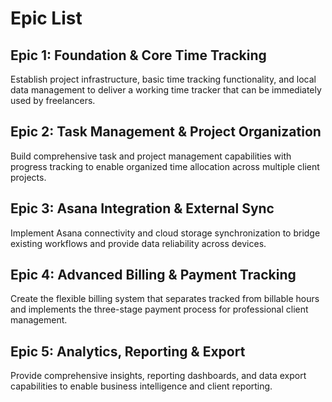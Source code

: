 # Epic List

## Epic 1: Foundation & Core Time Tracking

Establish project infrastructure, basic time tracking functionality, and local data management to deliver a working time tracker that can be immediately used by freelancers.

## Epic 2: Task Management & Project Organization

Build comprehensive task and project management capabilities with progress tracking to enable organized time allocation across multiple client projects.

## Epic 3: Asana Integration & External Sync

Implement Asana connectivity and cloud storage synchronization to bridge existing workflows and provide data reliability across devices.

## Epic 4: Advanced Billing & Payment Tracking

Create the flexible billing system that separates tracked from billable hours and implements the three-stage payment process for professional client management.

## Epic 5: Analytics, Reporting & Export

Provide comprehensive insights, reporting dashboards, and data export capabilities to enable business intelligence and client reporting.
